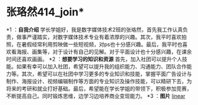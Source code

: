 # 张珞然414_join*
*1 ：**自我介绍**
学长学姐好，我是数字媒体技术2班的张珞然，首先我工作认真负责，做事严谨踏实，对数字媒体技术专业有着浓厚的兴趣。其次，我平时喜欢拍照，在暑假经常利用剪映做一些短视频，对ps也十分感兴趣。最后，我平时也喜欢看海报、画集等，对于设计有自己的见解。对于平面设计也十分感兴趣，在课余时间还喜欢画画。
*2 ：**想要学习的知识和资源**
首先，加入社团可以提升个人技能。如果有幸可以加入社团，希望可以提升我的组织能力、沟通能力、团队合作能力等。其次，希望可以在社团中学习更多的专业知识和技能，掌握平面广告设计与制作、海报设计、视频编辑制作等方面的专业知识及操作技能，可以精研下去，为将来的考研和就业打好基础。最后，希望能在学长学姐的带领下，积极参加竞赛，不断提高自己。同时锻炼思维，边学习边培养商业变现能力。
*3 ：**图片**
[linear](https://github.com/zhangluor/zhangluoran414_join/blob/main/zlr.jpg)
